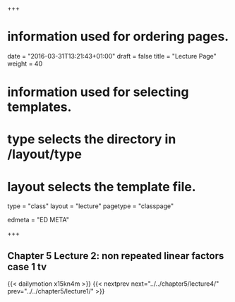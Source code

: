 +++
# information used for ordering pages.
date = "2016-03-31T13:21:43+01:00"
draft = false
title = "Lecture Page"
weight = 40

# information used for selecting templates.
# type selects the directory in /layout/type
# layout selects the template file.

type   = "class"
layout = "lecture"
pagetype = "classpage"





edmeta = "ED META"

+++
## Chapter 5 Lecture 2: non repeated linear factors case 1 tv
{{< dailymotion x15kn4m >}}
{{< nextprev next="../../chapter5/lecture4/"     prev="../../chapter5/lecture1/"  >}}

